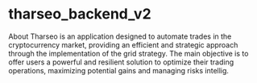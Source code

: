 # tharseo_backend_v2
About Tharseo is an application designed to automate trades in the cryptocurrency market, providing an efficient and strategic approach through the implementation of the grid strategy. The main objective is to offer users a powerful and resilient solution to optimize their trading operations, maximizing potential gains and managing risks intellig.
